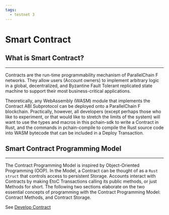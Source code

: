 ```yaml
---
tags:
  - testnet 3
---
```


# Smart Contract

## What is Smart Contract?
---

Contracts are the run-time programmability mechanism of ParallelChain F networks. They allow users (Account owners) to implement arbitrary logic in a global, decentralized, and Byzantine Fault Tolerant replicated state machine to support their most business-critical applications.

Theoretically, any WebAssembly (WASM) module that implements the Contract ABI Subprotocol can be deployed onto a ParallelChain F blockchain. Practically, however, all developers (except perhaps those who like to experiment, or that would like to stretch the limits of the system) will want to use the types and macros in this pchain-sdk to write a Contract in Rust, and the commands in pchain-compile to compile the Rust source code into WASM bytecode that can be included in a Deploy Transaction.

## Smart Contract Programming Model
---

The Contract Programming Model is inspired by Object-Oriented Programming (OOP). In the Model, a Contract can be thought of as a `Rust` `struct` that controls access to persistent Storage. Accounts interact with Contracts by making EtoC Transactions calling its public methods, or just Methods for short. The following two sections elaborate on the two essential concepts of programming with the Contract Programming Model: Contract Methods, and Contract Storage.

See [Develop Contract](../smart_contract_sdk/develop_contract.md)